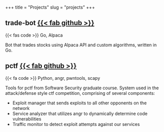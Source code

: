 +++
title = "Projects"
slug = "projects"
+++

## trade-bot [{{< fab github >}}](https://github.com/emanuelboderash/trade-bot)
{{< fas code >}} Go, Alpaca

Bot that trades stocks using Alpaca API and custom algorithms, written in Go.

## pctf [{{< fab github >}}](https://github.com/emanuelboderash/pctf)
{{< fa code >}} Python, angr, pwntools, scapy

Tools for pctf from Software Security graduate course. System used in the attack/defense style ctf competition, comprising of several components:

  - Exploit manager that sends exploits to all other opponents on the network
  - Service analyzer that utilizes angr to dynamically determine code vulnerabilities
  - Traffic monitor to detect exploit attempts against our services